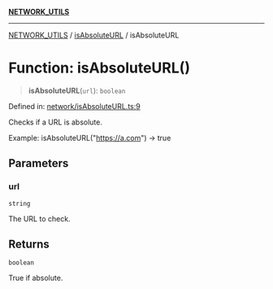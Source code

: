 [**NETWORK_UTILS**](../../README.md)

***

[NETWORK_UTILS](../../README.md) / [isAbsoluteURL](../README.md) / isAbsoluteURL

# Function: isAbsoluteURL()

> **isAbsoluteURL**(`url`): `boolean`

Defined in: [network/isAbsoluteURL.ts:9](https://github.com/dailker/everyutil/blob/7c30ec40bbb398255a9be572db0a537e8bcb9c11/src/network/isAbsoluteURL.ts#L9)

Checks if a URL is absolute.

Example: isAbsoluteURL("https://a.com") → true

## Parameters

### url

`string`

The URL to check.

## Returns

`boolean`

True if absolute.

